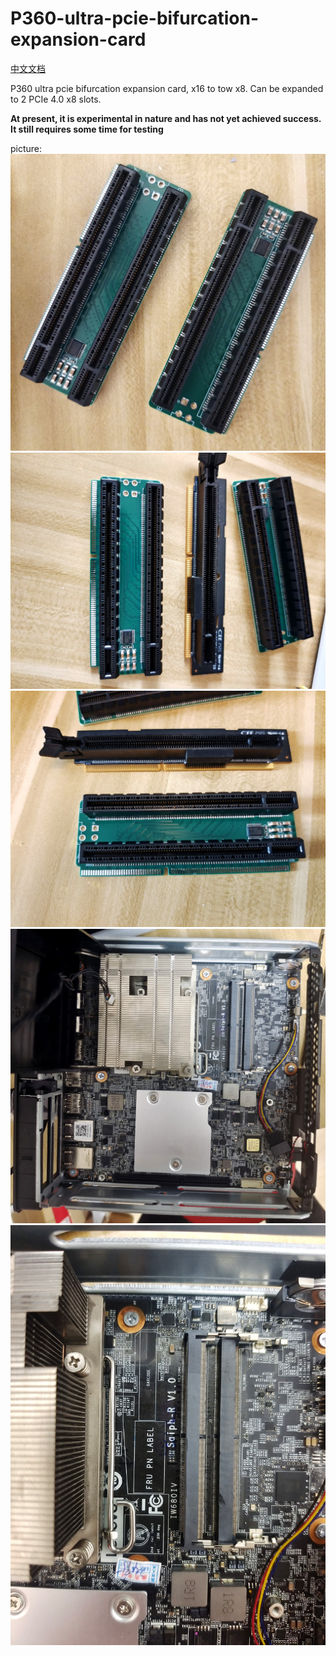 # P360-ultra-pcie-bifurcation-expansion-card

[中文文档](./README-ZH.md)

P360 ultra pcie bifurcation expansion card, x16 to tow x8.
Can be expanded to 2 PCIe 4.0 x8 slots.

**At present, it is experimental in nature and has not yet achieved success. It still requires some time for testing**

picture:
![Alt](./picture/CARD1.jpg)
![Alt](./picture/CARD2.jpg)
![Alt](./picture/CARD3.jpg)
![Alt](./picture/MB1.jpg)
![Alt](./picture/MB2.jpg)
